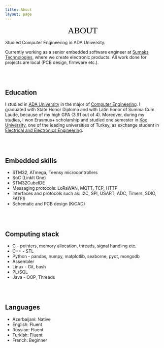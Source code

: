 ```yaml
---
title: About
layout: page
---
```

<!-- ![Profile Image]({{ site.url }}/{{ site.picture }}) -->
<div style="color: #000000; font-family: Tahoma; text-align: center; font-size: 2em;">ABOUT</div>

Studied Computer Engineering in ADA University.

Currently working as a senior embedded software engineer at [Sumaks Technologies][], where we create electronic products. All work done for projects are local (PCB design, firmware etc.).

<br/><br/>

## Education 

I studied in [ADA University][] in the major of [Computer Engineering][]. I graduated with State Honor Diploma and with Latin honor of Summa Cum Laude, because of my high GPA (3.91 out of 4). Moreover, during my studies, I won Erasmus+ scholarship and studied one semester in [Koc University][], one of the leading universities of Turkey, as exchange student in [Electrical and Electronics Engineering][].

<br/><br/>

## Embedded skills

* STM32, ATmega, Teensy microcontrollers
* SoC (LinkIt One)
* STM32CubeIDE
* Messaging protocols: LoRaWAN, MQTT, TCP, HTTP
* Interfaces and protocols such as: I2C, SPI, USART, ADC, Timers, SDIO, FATFS
* Schematic and PCB design (KiCAD)

<br/><br/>

## Computing stack

* C - pointers, memory allocation, threads, signal handling etc.
* C++ - STL
* Python - pandas, numpy, matplotlib, seaborne, pyqt, mongodb
* Assembler
* Linux - Git, bash
* PL/SQL
* Java - OOP, Threads

<br/><br/>

## Languages

* Azerbaijani: Native
* English: Fluent
* Russian: Fluent
* Turkish: Fluent
* French: Beginner


[Sumaks Technologies]: https://www.facebook.com/sumaksAzerbaijan
[ADA University]: https://www.ada.edu.az/
[Computer Engineering]: https://www.ada.edu.az/en/schools/programs/site/123-computer-engineering
[Koc University]: https://www.ku.edu.tr/en/
[Electrical and Electronics Engineering]: https://eng.ku.edu.tr/en/academics/electrical-and-electronics-engineering/